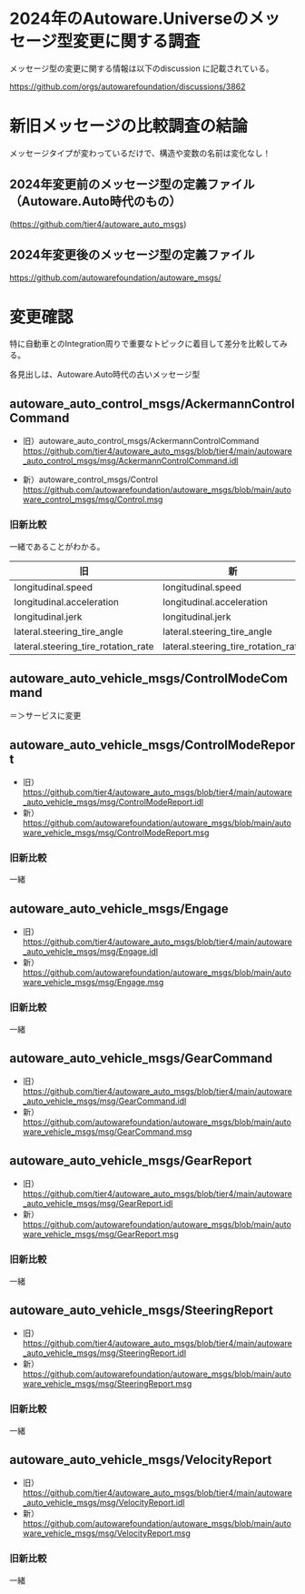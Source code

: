 # 2024年のAutoware.Universeのメッセージ型変更に関する調査

メッセージ型の変更に関する情報は以下のdiscussion に記載されている。

https://github.com/orgs/autowarefoundation/discussions/3862

# 新旧メッセージの比較調査の結論
メッセージタイプが変わっているだけで、構造や変数の名前は変化なし！

## 2024年変更前のメッセージ型の定義ファイル（Autoware.Auto時代のもの）

(https://github.com/tier4/autoware_auto_msgs)

## 2024年変更後のメッセージ型の定義ファイル

https://github.com/autowarefoundation/autoware_msgs/

# 変更確認
特に自動車とのIntegration周りで重要なトピックに着目して差分を比較してみる。

各見出しは、Autoware.Auto時代の古いメッセージ型

## autoware_auto_control_msgs/AckermannControlCommand	
- 旧）autoware_auto_control_msgs/AckermannControlCommand
https://github.com/tier4/autoware_auto_msgs/blob/tier4/main/autoware_auto_control_msgs/msg/AckermannControlCommand.idl

- 新）autoware_control_msgs/Control	
https://github.com/autowarefoundation/autoware_msgs/blob/main/autoware_control_msgs/msg/Control.msg

### 旧新比較
一緒であることがわかる。

| 旧                               | 新                               |
|--------------------------------|--------------------------------|
| longitudinal.speed            | longitudinal.speed            |
| longitudinal.acceleration     | longitudinal.acceleration     |
| longitudinal.jerk             | longitudinal.jerk             |
| lateral.steering_tire_angle   | lateral.steering_tire_angle   |
| lateral.steering_tire_rotation_rate | lateral.steering_tire_rotation_rate |


## autoware_auto_vehicle_msgs/ControlModeCommand	
＝＞サービスに変更

## autoware_auto_vehicle_msgs/ControlModeReport	

- 旧）https://github.com/tier4/autoware_auto_msgs/blob/tier4/main/autoware_auto_vehicle_msgs/msg/ControlModeReport.idl
- 新）https://github.com/autowarefoundation/autoware_msgs/blob/main/autoware_vehicle_msgs/msg/ControlModeReport.msg

### 旧新比較
一緒

## autoware_auto_vehicle_msgs/Engage
- 旧）https://github.com/tier4/autoware_auto_msgs/blob/tier4/main/autoware_auto_vehicle_msgs/msg/Engage.idl
- 新）https://github.com/autowarefoundation/autoware_msgs/blob/main/autoware_vehicle_msgs/msg/Engage.msg

### 旧新比較
一緒

## autoware_auto_vehicle_msgs/GearCommand	
- 旧）https://github.com/tier4/autoware_auto_msgs/blob/tier4/main/autoware_auto_vehicle_msgs/msg/GearCommand.idl
- 新）https://github.com/autowarefoundation/autoware_msgs/blob/main/autoware_vehicle_msgs/msg/GearCommand.msg

## autoware_auto_vehicle_msgs/GearReport
- 旧）https://github.com/tier4/autoware_auto_msgs/blob/tier4/main/autoware_auto_vehicle_msgs/msg/GearReport.idl
- 新）https://github.com/autowarefoundation/autoware_msgs/blob/main/autoware_vehicle_msgs/msg/GearReport.msg

### 旧新比較
一緒

## autoware_auto_vehicle_msgs/SteeringReport	
- 旧）https://github.com/tier4/autoware_auto_msgs/blob/tier4/main/autoware_auto_vehicle_msgs/msg/SteeringReport.idl
- 新）https://github.com/autowarefoundation/autoware_msgs/blob/main/autoware_vehicle_msgs/msg/SteeringReport.msg

### 旧新比較
一緒

## autoware_auto_vehicle_msgs/VelocityReport	
- 旧）https://github.com/tier4/autoware_auto_msgs/blob/tier4/main/autoware_auto_vehicle_msgs/msg/VelocityReport.idl
- 新）https://github.com/autowarefoundation/autoware_msgs/blob/main/autoware_vehicle_msgs/msg/VelocityReport.msg

### 旧新比較
一緒
